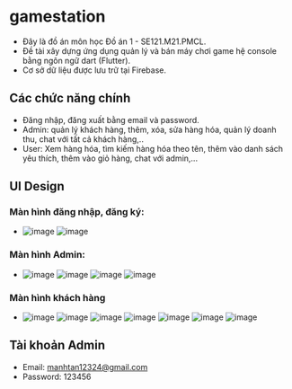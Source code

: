 # gamestation

- Đây là đồ án môn học Đồ án 1 - SE121.M21.PMCL.
- Đề tài xây dựng ứng dụng quản lý và bán máy chơi game hệ console bằng ngôn ngữ dart (Flutter).
- Cơ sở dữ liệu được lưu trữ tại Firebase.

## Các chức năng chính
- Đăng nhập, đăng xuất bằng email và password.
- Admin: quản lý khách hàng, thêm, xóa, sửa hàng hóa, quản lý doanh thu, chat với tất cả khách hàng,..
- User: Xem hàng hóa, tìm kiếm hàng hóa theo tên, thêm vào danh sách yêu thích, thêm vào giỏ hàng, chat với admin,...

## UI Design

### Màn hình đăng nhập, đăng ký: 
- ![image](https://user-images.githubusercontent.com/84220651/174219923-8cbb635a-a622-4e19-ae7e-55cea369b37b.png) ![image](https://user-images.githubusercontent.com/84220651/174220676-0a720406-b859-43ae-a2c9-529aa8f7b138.png)

### Màn hình Admin:
- ![image](https://user-images.githubusercontent.com/84220651/174220109-82d08156-51ff-4c87-9aa3-43ee63d0ff4c.png)  ![image](https://user-images.githubusercontent.com/84220651/174220315-8a446b0e-8e98-4712-abb2-b1fb46498ace.png) ![image](https://user-images.githubusercontent.com/84220651/174220474-af279eaa-d654-4655-910c-f64582632a17.png) ![image](https://user-images.githubusercontent.com/84220651/174220531-c5e620d5-040c-4d80-9a52-52b0e9360abd.png)
### Màn hình khách hàng
- ![image](https://user-images.githubusercontent.com/84220651/174220837-e22a2edb-78af-4a38-b275-51398250f8ae.png) ![image](https://user-images.githubusercontent.com/84220651/174220887-dd77ef53-0a77-4b42-b1d1-3ba13d7b1769.png) ![image](https://user-images.githubusercontent.com/84220651/174220925-45e91a30-f409-409c-b899-0cf7aa46db7e.png) ![image](https://user-images.githubusercontent.com/84220651/174220963-b28dc46d-d88c-45d3-841f-b5e88de6e6e5.png) ![image](https://user-images.githubusercontent.com/84220651/174221030-67080525-bec6-4a03-9557-62667b0b6cf8.png) ![image](https://user-images.githubusercontent.com/84220651/174221704-b54255eb-b1ce-41eb-aa53-4469b75a4995.png) ![image](https://user-images.githubusercontent.com/84220651/174221141-e2709d5d-5589-4007-991f-2d05a263fd31.png)
## Tài khoản Admin
- Email: manhtan12324@gmail.com
- Password: 123456







 


